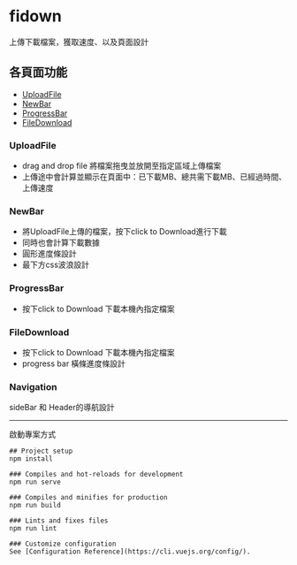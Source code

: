 # fidown
上傳下載檔案，獲取速度、以及頁面設計

## 各頁面功能
- [UploadFile](#uploadfile)
- [NewBar](#newbar)
- [ProgressBar](#progressbar)
- [FileDownload](#filedownload)

### UploadFile
- drag and drop file 將檔案拖曳並放開至指定區域上傳檔案     
- 上傳途中會計算並顯示在頁面中：已下載MB、總共需下載MB、已經過時間、上傳速度
### NewBar
- 將UploadFile上傳的檔案，按下click to Download進行下載    
- 同時也會計算下載數據
- 圓形進度條設計
- 最下方css波浪設計
### ProgressBar
- 按下click to Download 下載本機內指定檔案   
### FileDownload
- 按下click to Download 下載本機內指定檔案
- progress bar 橫條進度條設計
### Navigation
sideBar 和 Header的導航設計

--------------------------------------------------------------------------------------------------
啟動專案方式
```
## Project setup
npm install

### Compiles and hot-reloads for development
npm run serve

### Compiles and minifies for production
npm run build

### Lints and fixes files
npm run lint

### Customize configuration
See [Configuration Reference](https://cli.vuejs.org/config/).

```

